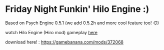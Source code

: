 # Friday Night Funkin' Hilo Engine :)
Based on Psych Engine 0.5.1 (we add 0.5.2h and more cool feature too! :D)

watch Hilo Engine (Hiro mod) gameplay [here](https://youtu.be/xUtoRWzfZII)

download here! : https://gamebanana.com/mods/372068
